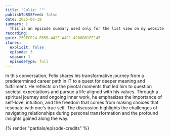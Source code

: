 ```yaml
---
title: 'Julie: ""'
publishToRSSFeed: false
date: 2025-06-19
summary: |
  This is an episode summary used only for the list view on my website.
recording:
guid: 259FCF24-F65B-442E-A4C1-4200D61FE145
itunes:
  explicit: false
  episode: 3
  season: 1
  episodeType: full
---
```


In this conversation, Felix shares his transformative journey from a predetermined career path in IT to a quest for deeper meaning and fulfillment. He reflects on the pivotal moments that led him to question societal expectations and pursue a life aligned with his values. Through a spiritual journey and ongoing inner work, he emphasizes the importance of self-love, intuition, and the freedom that comes from making choices that resonate with one's true self. The discussion highlights the challenges of navigating relationships during personal transformation and the profound insights gained along the way.

{% render "partials/episode-credits" %}
